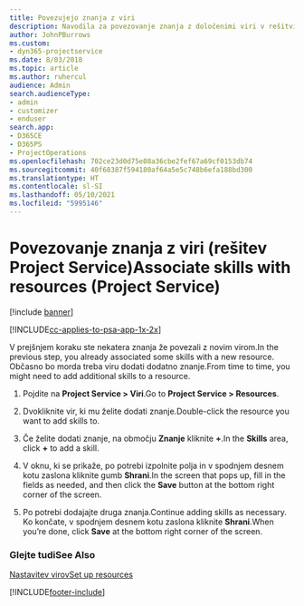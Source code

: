 ```yaml
---
title: Povezujejo znanja z viri
description: Navodila za povezovanje znanja z določenimi viri v rešitvi Project Service
author: JohnPBurrows
ms.custom:
- dyn365-projectservice
ms.date: 8/03/2018
ms.topic: article
ms.author: ruhercul
audience: Admin
search.audienceType:
- admin
- customizer
- enduser
search.app:
- D365CE
- D365PS
- ProjectOperations
ms.openlocfilehash: 702ce23d0d75e08a36cbe2fef67a69cf0153db74
ms.sourcegitcommit: 40f68387f594180af64a5e5c748b6efa188bd300
ms.translationtype: HT
ms.contentlocale: sl-SI
ms.lasthandoff: 05/10/2021
ms.locfileid: "5995146"
---
```

# <a name="associate-skills-with-resources-project-service"></a><span data-ttu-id="ca614-103">Povezovanje znanja z viri (rešitev Project Service)</span><span class="sxs-lookup"><span data-stu-id="ca614-103">Associate skills with resources (Project Service)</span></span>

[!include [banner](../includes/psa-now-project-operations.md)]

[!INCLUDE[cc-applies-to-psa-app-1x-2x](../includes/cc-applies-to-psa-app-1x-2x.md)]

<span data-ttu-id="ca614-104">V prejšnjem koraku ste nekatera znanja že povezali z novim virom.</span><span class="sxs-lookup"><span data-stu-id="ca614-104">In the previous step, you already associated some skills with  a new resource.</span></span> <span data-ttu-id="ca614-105">Občasno bo morda treba viru dodati dodatno znanje.</span><span class="sxs-lookup"><span data-stu-id="ca614-105">From time to time, you might need to add additional skills to a resource.</span></span>  
  
1.  <span data-ttu-id="ca614-106">Pojdite na **Project Service > Viri**.</span><span class="sxs-lookup"><span data-stu-id="ca614-106">Go to **Project Service > Resources**.</span></span>  
  
2.  <span data-ttu-id="ca614-107">Dvokliknite vir, ki mu želite dodati znanje.</span><span class="sxs-lookup"><span data-stu-id="ca614-107">Double-click the resource you want to add skills to.</span></span>  
  
3.  <span data-ttu-id="ca614-108">Če želite dodati znanje, na območju **Znanje** kliknite **+**.</span><span class="sxs-lookup"><span data-stu-id="ca614-108">In the **Skills** area, click **+** to add a skill.</span></span>  
  
4.  <span data-ttu-id="ca614-109">V oknu, ki se prikaže, po potrebi izpolnite polja in v spodnjem desnem kotu zaslona kliknite gumb **Shrani**.</span><span class="sxs-lookup"><span data-stu-id="ca614-109">In the screen that pops up, fill in the fields as needed, and then click the **Save** button at the bottom right corner of the screen.</span></span>  
  
5.  <span data-ttu-id="ca614-110">Po potrebi dodajajte druga znanja.</span><span class="sxs-lookup"><span data-stu-id="ca614-110">Continue adding skills as necessary.</span></span> <span data-ttu-id="ca614-111">Ko končate, v spodnjem desnem kotu zaslona kliknite **Shrani**.</span><span class="sxs-lookup"><span data-stu-id="ca614-111">When you’re done, click **Save** at the bottom right corner of the screen.</span></span>  
  
### <a name="see-also"></a><span data-ttu-id="ca614-112">Glejte tudi</span><span class="sxs-lookup"><span data-stu-id="ca614-112">See Also</span></span>  
 [<span data-ttu-id="ca614-113">Nastavitev virov</span><span class="sxs-lookup"><span data-stu-id="ca614-113">Set up resources</span></span>](../psa/set-up-resources.md)


[!INCLUDE[footer-include](../includes/footer-banner.md)]